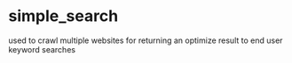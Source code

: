 # simple_search
used to crawl multiple websites for returning an optimize result to end user keyword searches
